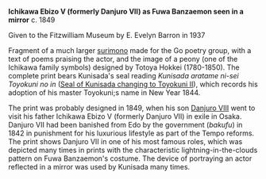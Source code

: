 **Ichikawa Ebizo V (formerly Danjuro VII) as Fuwa Banzaemon seen in a mirror**
c. 1849

Given to the Fitzwilliam Museum by E. Evelyn Barron in 1937

Fragment of a much larger [surimono](/theme/surimono-and-special-printing-effects) made for the Go poetry group, with a text of poems praising the actor, and the image of a peony (one of the Ichikawa family symbols) designed by Totoya Hokkei (1780-1850). The complete print bears Kunisada's seal reading _Kunisada aratame ni-sei Toyokuni no in_ ([Seal of Kunisada changing to Toyokuni II](/theme/textC)), which records his adoption of his master Toyokuni;s name in New Year 1844.

The print was probably designed in 1849, when his son [Danjuro VIII](/exhibition/group-12) went to visit his father Ichikawa Ebizo V (formerly Danjuro VII) in exile in Osaka. Danjuro VII had been banished from Edo by the government (_bakufu_) in 1842 in punishment for his luxurious lifestyle as part of the Tempo reforms. The print shows Danjuro VII in one of his most famous roles, which was depicted many times in prints with the characteristic lightning-in-the-clouds pattern on Fuwa Banzaemon's costume. The device of portraying an actor reflected in a mirror was used by Kunisada many times.
